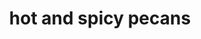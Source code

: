 ---
servings:
notes:
directions: |-
  * Preheat oven to 300 degrees f
  * In a medium bowl, mix butter, worcestershire sauce, red pepper, salt, and garlic powder
  * Stir in the pecans, and gently toss with chili powder to coat
  * Spread coated pecans on a medium baking sheet, and cook 30 minutes in the preheated oven, stirring approximately every 10 minutes
ingredients: |-
  * 2 tablespoons butter, melted
  * 1 tablespoon worcestershire sauce
  * 1/4 teaspoon ground red pepper
  * 1/4 teaspoon salt
  * 1/4 teaspoon garlic powder
  * 2 cups pecan halves
  * 1 tablespoon chili powder
rating:
ease:
category: appetizer
subcategory: nuts
href: 'https://www.allrecipes.com/recipe/46029/hot-and-spicy-pecans/'
totalTime: 40 minutes
cookTime: 30 minutes
prepTime: 10 minutes
title: hot and spicy pecans
path: /hot-and-spicy-pecans
---